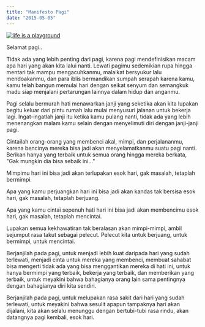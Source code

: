 ```yaml
---
title: "Manifesto Pagi"
date: "2015-05-05"
---
```


[![life is a playground](https://bydnta.files.wordpress.com/2012/07/bangkok-rest.png?w=300)](https://bydnta.files.wordpress.com/2012/07/bangkok-rest.png)

Selamat pagi..

Tidak ada yang lebih penting dari pagi, karena pagi mendefinisikan macam apa hari yang akan kita lalui nanti. Lewati pagimu sedemikian rupa hingga mentari tak mampu mengacuhkanmu, malaikat bersyukur lalu mendoakanmu, dan para iblis bermandikan sumpah serapah karena kamu, kamu telah bangun memulai hari dengan seikat senyum dan semangkuk madu siap menjalani pertarungan lainnya dalam hidup dan anganmu.

Pagi selalu bermurah hati menawarkan janji yang seketika akan kita lupakan begitu keluar dari pintu rumah lalu mulai menyusuri jalanan untuk bekerja lagi. Ingat-ingatlah janji itu ketika kamu pulang nanti, tidak ada yang lebih menenangkan malam kamu selain dengan menyelimuti diri dengan janji-janji pagi.

Cintailah orang-orang yang membenci akal, mimpi, dan perjalananmu, karena bencinya mereka bisa jadi akan menyelamatkanmu suatu pagi nanti. Berikan hanya yang terbaik untuk semua orang hingga mereka berkata, "Gak mungkin dia bisa sebaik ini..."

Mimpimu hari ini bisa jadi akan terlupakan esok hari, gak masalah, tetaplah bermimpi.

Apa yang kamu perjuangkan hari ini bisa jadi akan kandas tak bersisa esok hari, gak masalah, tetaplah berjuang.

Apa yang kamu cintai sepenuh hati hari ini bisa jadi akan membencimu esok hari, gak masalah, tetaplah mencintai.

Lupakan semua kekhawatiran tak beralasan akan mimpi-mimpi, ambil sejumput rasa takut sebagai pelecut. Pelecut kita untuk berjuang, untuk bermimpi, untuk mencintai.

Berjanjilah pada pagi, untuk menjadi lebih kuat daripada hari yang sudah terlewati, menjadi cinta untuk mereka yang membenci, membuat sahabat bisa mengerti tidak ada yang bisa menggantikan mereka di hati ini, untuk hanya bermimpi yang terbaik, bekerja yang terbaik, dan memberikan yang terbaik, untuk meyakini bahwa bahagianya orang lain sama pentingnya dengan bahagianya diri kita sendiri.

Berjanjilah pada pagi, untuk melupakan rasa sakit dari hari yang sudah terlewati, untuk meyakini bahwa sesulit apapun tampaknya hari akan dijalani, kita akan selalu menunggu dengan bertubi-tubi rasa rindu, akan datangnya pagi kembali, esok hari.
